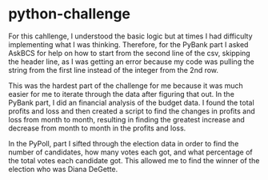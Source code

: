 # python-challenge

For this cahllenge, I understood the basic logic but at times I had difficulty implementing what I was thinking. Therefore, for the PyBank part I asked AskBCS for help on how to start from the second line of the csv, skipping the header line, as I was getting an error because my code was pulling the string from the first line instead of the integer from the 2nd row. 

This was the hardest part of the challenge for me because it was much easier for me to iterate through the data after figuring that out.  In the PyBank part, I did an financial analysis of the budget data. I found the total profits and loss and then created a script to find the changes in profits and loss from month to month, resulting in finding the greatest increase and decrease from month to month in the profits and loss. 

In the PyPoll, part I sifted through the election data in order to find the number of candidates, how many votes each got, and what percentage of the total votes each candidate got. This allowed me to find the winner of the election who was Diana DeGette.
